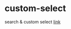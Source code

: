# custom-select
search &amp; custom select [link](https://turalinov.github.io/custom-select/ "custom select")

